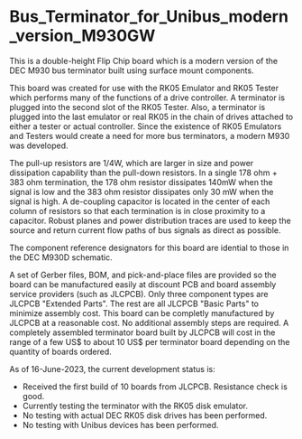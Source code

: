 # Bus_Terminator_for_Unibus_modern_version_M930GW
This is a double-height Flip Chip board which is a modern version of the DEC M930 bus terminator built using surface mount components. 
<br><p>This board was created for use with the RK05 Emulator and RK05 Tester which performs many of the functions of a drive controller. A terminator is plugged into the second slot of the RK05 Tester. Also, a terminator is plugged into the last emulator or real RK05 in the chain of drives attached to either a tester or actual controller. Since the existence of RK05 Emulators and Testers would create a need for more bus terminators, a modern M930 was developed.
<br><p>The pull-up resistors are 1/4W, which are larger in size and power dissipation capability than the pull-down resistors. In a single 178 ohm + 383 ohm termination, the 178 ohm resistor dissipates 140mW when the signal is low and the 383 ohm resistor dissipates only 30 mW when the signal is high. A de-coupling capacitor is located in the center of each column of resistors so that each termination is in close proximity to a capacitor. Robust planes and power distribution traces are used to keep the source and return current flow paths of bus signals as direct as possible.
<br><p>The component reference designators for this board are idential to those in the DEC M930D schematic.
<br><p>A set of Gerber files, BOM, and pick-and-place files are provided so the board can be manufactured easily at discount PCB and board assembly service providers (such as JLCPCB). Only three component types are JLCPCB "Extended Parts". The rest are all JLCPCB "Basic Parts" to minimize assembly cost. This board can be completly manufactured by JLCPCB at a reasonable cost. No additional assembly steps are required. A completely assembled terminator board built by JLCPCB will cost in the range of a few US$ to about 10 US$ per terminator board depending on the quantity of boards ordered.
<br><p>As of 16-June-2023, the current development status is:
<ul>
<li>Received the first build of 10 boards from JLCPCB. Resistance check is good.</li>
<li>Currently testing the terminator with the RK05 disk emulator.</li>
<li>No testing with actual DEC RK05 disk drives has been performed.</li>
<li>No testing with Unibus devices has been performed.</li>
</ul>

